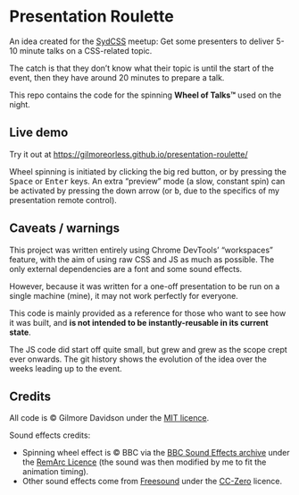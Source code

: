 # Presentation Roulette

An idea created for the [SydCSS](http://sydcss.com) meetup: Get some presenters to deliver 5-10 minute talks on a CSS-related topic.

The catch is that they don’t know what their topic is until the start of the event, then they have around 20 minutes to prepare a talk.

This repo contains the code for the spinning **Wheel of Talks™** used on the night.

## Live demo

Try it out at https://gilmoreorless.github.io/presentation-roulette/

Wheel spinning is initiated by clicking the big red button, or by pressing the <kbd>Space</kbd> or <kbd>Enter</kbd> keys.
An extra “preview” mode (a slow, constant spin) can be activated by pressing the down arrow (or <kbd>b</kbd>, due to the specifics of my presentation remote control).

## Caveats / warnings

This project was written entirely using Chrome DevTools’ “workspaces” feature, with the aim of using raw CSS and JS as much as possible.
The only external dependencies are a font and some sound effects.

However, because it was written for a one-off presentation to be run on a single machine (mine), it may not work perfectly for everyone.

This code is mainly provided as a reference for those who want to see how it was built, and **is not intended to be instantly-reusable in its current state**.

The JS code did start off quite small, but grew and grew as the scope crept ever onwards. The git history shows the evolution of the idea over the weeks leading up to the event.

## Credits

All code is © Gilmore Davidson under the [MIT licence](LICENSE).

Sound effects credits:

* Spinning wheel effect is © BBC via the [BBC Sound Effects archive](http://bbcsfx.acropolis.org.uk/?q=roulette+large) under the [RemArc Licence](https://github.com/bbcarchdev/Remarc/blob/master/doc/2016.09.27_RemArc_Content%20licence_Terms%20of%20Use_final.pdf) (the sound was then modified by me to fit the animation timing).
* Other sound effects come from [Freesound](https://freesound.org) under the [CC-Zero](https://creativecommons.org/publicdomain/zero/1.0/deed) licence.

